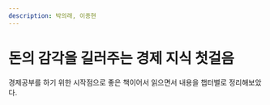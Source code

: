 ```yaml
---
description: 박의래, 이종현
---
```


# 돈의 감각을 길러주는 경제 지식 첫걸음

경제공부를 하기 위한 시작점으로 좋은 책이어서 읽으면서 내용을 챕터별로 정리해보았다.&#x20;
